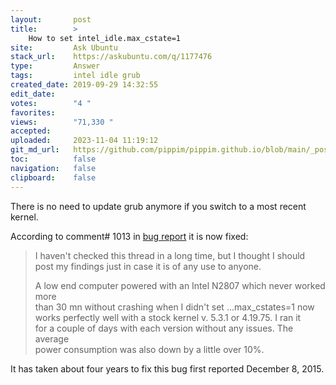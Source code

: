```yaml
---
layout:       post
title:        >
    How to set intel_idle.max_cstate=1
site:         Ask Ubuntu
stack_url:    https://askubuntu.com/q/1177476
type:         Answer
tags:         intel idle grub
created_date: 2019-09-29 14:32:55
edit_date:    
votes:        "4 "
favorites:    
views:        "71,330 "
accepted:     
uploaded:     2023-11-04 11:19:12
git_md_url:   https://github.com/pippim/pippim.github.io/blob/main/_posts/2019/2019-09-29-How-to-set-intel_idle.max_cstate_1.md
toc:          false
navigation:   false
clipboard:    false
---
```


There is no need to update grub anymore if you switch to a most recent kernel.

According to comment# 1013 in [bug report][1] it is now fixed:

> I haven't checked this thread in a long time, but I thought I should  
> post my findings just in case it is of any use to anyone.  
>   
> A low end computer powered with an Intel N2807 which never worked more  
> than 30 mn without crashing when I didn't set ...max_cstates=1 now  
> works perfectly well with a stock kernel v. 5.3.1 or 4.19.75. I ran it  
> for a couple of days with each version without any issues. The average  
> power consumption was also down by a little over 10%.  

It has taken about four years to fix this bug first reported December 8, 2015.

  [1]: https://bugzilla.kernel.org/show_bug.cgi?id=109051
